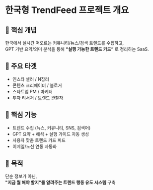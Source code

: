 # 한국형 TrendFeed 프로젝트 개요

## 📌 핵심 개념
한국에서 실시간 떠오르는 커뮤니티/뉴스/검색 트렌드를 수집하고,  
GPT 기반 요약/의미 분석을 통해 **“실행 가능한 트렌드 카드”** 로 정리하는 SaaS.

## 🎯 주요 타겟
- 인스타 셀러 / N잡러
- 콘텐츠 크리에이터 / 블로거
- 스타트업 PM / 마케터
- 투자 리서처 / 트렌드 관찰자

## 🧩 핵심 기능
- 트렌드 수집 (뉴스, 커뮤니티, SNS, 검색어)
- GPT 요약 + 해석 + 실행 가이드 자동 생성
- 사용자 맞춤 트렌드 카드 피드
- 이메일/노션 연동 자동화

## 📌 목적
단순 정보가 아닌,  
**"지금 뭘 해야 할지"를 알려주는 트렌드 행동 유도 시스템** 구축
